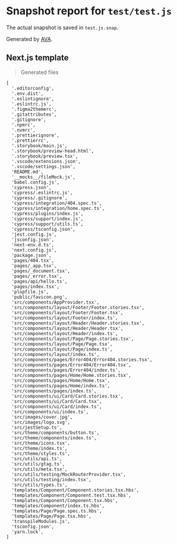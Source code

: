 # Snapshot report for `test/test.js`

The actual snapshot is saved in `test.js.snap`.

Generated by [AVA](https://avajs.dev).

## Next.js template

> Generated files

    [
      '.editorconfig',
      '.env.dist',
      '.eslintignore',
      '.eslintrc.js',
      '.figma2themerc',
      '.gitattributes',
      '.gitignore',
      '.npmrc',
      '.nvmrc',
      '.prettierignore',
      '.prettierrc',
      '.storybook/main.js',
      '.storybook/preview-head.html',
      '.storybook/preview.tsx',
      '.vscode/extensions.json',
      '.vscode/settings.json',
      'README.md',
      '__mocks__/fileMock.js',
      'babel.config.js',
      'cypress.json',
      'cypress/.eslintrc.js',
      'cypress/.gitignore',
      'cypress/integration/404.spec.ts',
      'cypress/integration/home.spec.ts',
      'cypress/plugins/index.js',
      'cypress/support/index.js',
      'cypress/support/utils.ts',
      'cypress/tsconfig.json',
      'jest.config.js',
      'jsconfig.json',
      'next-env.d.ts',
      'next.config.js',
      'package.json',
      'pages/404.tsx',
      'pages/_app.tsx',
      'pages/_document.tsx',
      'pages/_error.tsx',
      'pages/api/hello.ts',
      'pages/index.tsx',
      'plopfile.js',
      'public/favicon.png',
      'src/components/AppProvider.tsx',
      'src/components/layout/Footer/Footer.stories.tsx',
      'src/components/layout/Footer/Footer.tsx',
      'src/components/layout/Footer/index.ts',
      'src/components/layout/Header/Header.stories.tsx',
      'src/components/layout/Header/Header.tsx',
      'src/components/layout/Header/index.ts',
      'src/components/layout/Page/Page.stories.tsx',
      'src/components/layout/Page/Page.tsx',
      'src/components/layout/Page/index.ts',
      'src/components/layout/index.ts',
      'src/components/pages/Error404/Error404.stories.tsx',
      'src/components/pages/Error404/Error404.tsx',
      'src/components/pages/Error404/index.ts',
      'src/components/pages/Home/Home.stories.tsx',
      'src/components/pages/Home/Home.tsx',
      'src/components/pages/Home/index.ts',
      'src/components/pages/index.ts',
      'src/components/ui/Card/Card.stories.tsx',
      'src/components/ui/Card/Card.tsx',
      'src/components/ui/Card/index.ts',
      'src/components/ui/index.ts',
      'src/images/cover.jpg',
      'src/images/logo.svg',
      'src/jestSetup.ts',
      'src/theme/components/button.ts',
      'src/theme/components/index.ts',
      'src/theme/icons.tsx',
      'src/theme/index.ts',
      'src/theme/styles.ts',
      'src/utils/api.ts',
      'src/utils/gtag.ts',
      'src/utils/meta.tsx',
      'src/utils/testing/MockRouterProvider.tsx',
      'src/utils/testing/index.tsx',
      'src/utils/types.ts',
      'templates/Component/Component.stories.tsx.hbs',
      'templates/Component/Component.test.tsx.hbs',
      'templates/Component/Component.tsx.hbs',
      'templates/Component/index.ts.hbs',
      'templates/Page/Page.spec.ts.hbs',
      'templates/Page/Page.tsx.hbs',
      'transpileModules.js',
      'tsconfig.json',
      'yarn.lock',
    ]
